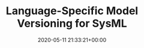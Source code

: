 ---
advisors:
- philip-langer
- tanja-mayerhofer
- gertrude-kappel
authors:
- Stefan Schindler
categories: []
date: '2020-05-11 21:33:21+00:00'
external_link: ''
image:
  caption: ''
  focal_point: ''
  preview_only: false
slides: ''
summary: ''
tags:
- Finished
title: Language-Specific Model Versioning for SysML
url_code: ''
url_pdf: ''
url_slides: ''
url_video: ''
---